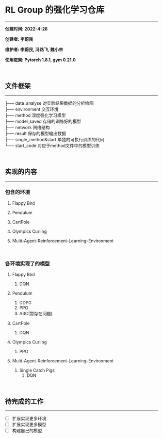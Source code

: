 # RL Group 的强化学习仓库

---

**创建时间: 2022-4-28**

**创建者: 李蔚民**

**维护者: 李蔚民, 冯路飞, 魏小林** 

**使用框架: Pytorch 1.8.1, gym 0.21.0**

<br>

## 文件框架

---

├── data_analyse 对实验结果数据的分析绘图<br>
├── environment 交互环境<br>
├── method 深度强化学习模型<br>
├── model_saved 存储的训练好的模型<br>
├── network 网络结构<br>
├── result 保存的模型输出数据<br>
├── single_method&start 单独的可执行训练的代码<br>
└── start_code 对应于method文件中的模型训练<br>

<br>

## 实现的内容

---

### 包含的环境

1. Flappy Bird


2. Pendulum


3. CartPole


4. Olympics Curling


5. Multi-Agent-Reinforcement-Learning-Environment

<br>

### 各环境实现了的模型

1. Flappy Bird
   1. DQN


2. Pendulum
   1. DDPG
   2. PPO
   3. A3C(暂存在问题)


3. CartPole
   1. DQN


4. Olympics Curling
   1. PPO


5. Multi-Agent-Reinforcement-Learning-Environment
   1. Single Catch Pigs
      1. DQN

<br>

## 待完成的工作

--- 

- [ ] 扩展实现更多环境
- [ ] 扩展实现更多模型
- [ ] 构建自己的模型
